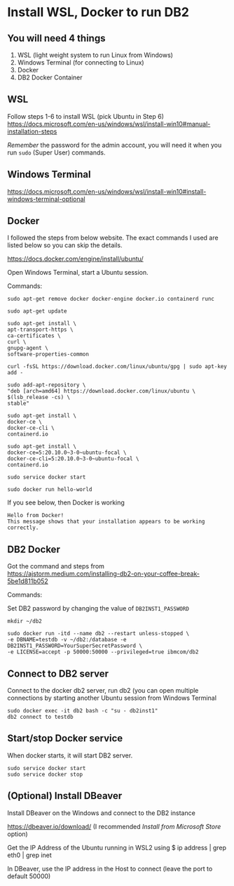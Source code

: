# Install WSL, Docker to run DB2

## You will need 4 things
1. WSL (light weight system to run Linux from Windows)
2. Windows Terminal (for connecting to Linux)
3. Docker
4. DB2 Docker Container

## WSL
Follow steps 1-6 to install WSL (pick Ubuntu in Step 6)   
https://docs.microsoft.com/en-us/windows/wsl/install-win10#manual-installation-steps

*Remember* the password for the admin account, you will need it when you run `sudo` (Super User) commands.

## Windows Terminal
https://docs.microsoft.com/en-us/windows/wsl/install-win10#install-windows-terminal-optional

## Docker
I followed the steps from below website. The exact commands I used are listed below so you can skip the details.

https://docs.docker.com/engine/install/ubuntu/

Open Windows Terminal, start a Ubuntu session.

Commands:
```
sudo apt-get remove docker docker-engine docker.io containerd runc

sudo apt-get update

sudo apt-get install \
apt-transport-https \
ca-certificates \
curl \
gnupg-agent \
software-properties-common

curl -fsSL https://download.docker.com/linux/ubuntu/gpg | sudo apt-key add -

sudo add-apt-repository \
"deb [arch=amd64] https://download.docker.com/linux/ubuntu \
$(lsb_release -cs) \
stable"
   
sudo apt-get install \
docker-ce \
docker-ce-cli \
containerd.io

sudo apt-get install \
docker-ce=5:20.10.0~3-0~ubuntu-focal \
docker-ce-cli=5:20.10.0~3-0~ubuntu-focal \
containerd.io

sudo service docker start

sudo docker run hello-world
```

If you see below, then Docker is working

```
Hello from Docker!
This message shows that your installation appears to be working correctly.
```

## DB2 Docker
Got the command and steps from   
https://ajstorm.medium.com/installing-db2-on-your-coffee-break-5be1d811b052

Commands:

Set DB2 password by changing the value of `DB2INST1_PASSWORD`

```
mkdir ~/db2

sudo docker run -itd --name db2 --restart unless-stopped \
-e DBNAME=testdb -v ~/db2:/database -e DB2INST1_PASSWORD=YourSuperSecretPassword \
-e LICENSE=accept -p 50000:50000 --privileged=true ibmcom/db2
```

## Connect to DB2 server
Connect to the docker db2 server, run db2 (you can open multiple connections by starting another Ubuntu session from Windows Terminal
```
sudo docker exec -it db2 bash -c "su - db2inst1"
db2 connect to testdb
```

## Start/stop Docker service
When docker starts, it will start DB2 server.
```
sudo service docker start
sudo service docker stop
```

## (Optional) Install DBeaver
Install DBeaver on the Windows and connect to the DB2 instance

https://dbeaver.io/download/ (I recommended _Install from Microsoft Store_ option)

Get the IP Address of the Ubuntu running in WSL2 using
$ ip address | grep eth0 | grep inet

In DBeaver, use the IP address in the Host to connect (leave the port to default 50000)
